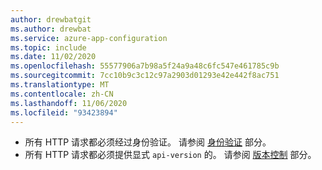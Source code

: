 ```yaml
---
author: drewbatgit
ms.author: drewbat
ms.service: azure-app-configuration
ms.topic: include
ms.date: 11/02/2020
ms.openlocfilehash: 55577906a7b98a5f24a9a48c6fc547e461785c9b
ms.sourcegitcommit: 7cc10b9c3c12c97a2903d01293e42e442f8ac751
ms.translationtype: MT
ms.contentlocale: zh-CN
ms.lasthandoff: 11/06/2020
ms.locfileid: "93423894"
---
```

- 所有 HTTP 请求都必须经过身份验证。 请参阅 [身份验证](../articles/azure-app-configuration/rest-api-authentication-index.md) 部分。
- 所有 HTTP 请求都必须提供显式 `api-version` 的。 请参阅 [版本控制](../articles/azure-app-configuration/rest-api-versioning.md) 部分。
